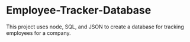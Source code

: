 # Employee-Tracker-Database
This project uses node, SQL, and JSON to create a database for tracking employees for a company.
